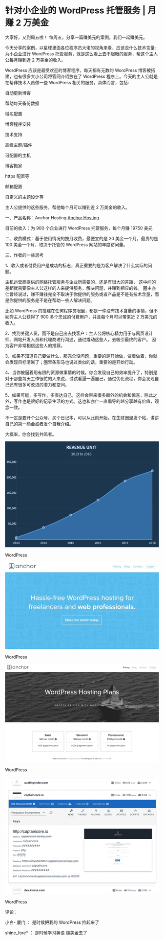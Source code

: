 # 针对小企业的 WordPress 托管服务 | 月赚 2 万美金

大家好，又到周五啦！ 每周五，分享一篇赚美元的案例，我们一起赚美元。

今天分享的案例，以星球里面各位程序员大佬的视角来看，应该没什么技术含量:为小企业进行 WordPress 托管服务，就是这么看上去不起眼的服务，帮这个主人公每月赚到近 2 万美金的收入。

WordPress 应该是最受欢迎的博客程序，每天都有无数的 WordPress 博客被搭建，也有很多大小公司将官网介绍放在了 WordPress 程序上。今天的主人公就是在帮非技术人员做一些 WordPress 相关的服务，具体而言，包括:

自动更新博客

帮助每天备份数据

域名配置

博客程序安装

技术支持

高级主题/插件

可配置的主机

博客搬家

https 配置等

邮箱配置

自定义的主题设计等

主人公提供的这些服务，帮他每个月可以赚到近 2 万美金的收入。

一、产品名称：Anchor Hosting [Anchor Hosting](https://anchor.host/)

目前的收入：为 900 个企业进行 WordPress 托管服务，每个月赚 19750 美元

二、收费模式：基于使用情况的按月收费，最便宜的是 20 美金一个月，最贵的是 100 美金一个月，取决于托管的 WordPress 网站的年度访问量。

三、作者的一些思考

1、收入或者付费用户是成功的标志，真正重要的是为客户解决了什么实际的问题。

主机运营商提供的网络托管服务与企业所需要的，还是有很大的差距， 这中间的差距就需要像主人公这样的人来提供服务，解决问题，并赚到相应的钱。 圈主亦仁曾经说过，赚不赚钱完全不取决于你提供的服务或者产品是不是有技术含量，而是你提供的服务是不是在帮助一些人解决问题。

比如 WordPress 的搭建在任何程序员眼里，都是一件没有技术含量的事情，但不妨碍主人公获得了 900 多个忠诚的付费用户，并且每个月可以带来近 2 万美元的收入。

2、找到关键人员，而不是自己出去找客户：主人公将核心精力用于与网页设计师、网站开发人员和代理商进行沟通，通过撬动这些人，去吸引最终的客户。 因为客户非常相信这些人的推荐。

3、如果不知道自己要做什么，那完全没问题，重要的是开始做，做着做着，你就会发现目标清晰了；圈里条形马也说过类似的话，重要的是开始行动。

4、当你被逼着用有限的资源做事情的时候，你会发现自己的效率提升了，特别是对于那些每天工作很忙的人来说，试试看逼一逼自己，通过优化流程，你会发现自己还有很多可改进的潜力和空间。

5、如果可能，多写作，多表达自己，这样会带来很多额外的机会和惊喜，除此之外，写作也是很好的记录生活的方式。这也和亦仁一直倡导的越分享越有价值，观念一致。

不一定是要开个公众号，买个日记本，可以从此刻开始，在生财圈里发个帖，讲讲自己的第一桶金或者发个自我介绍。

大概率，你会找到共鸣者。

![](img/f34b249c091174ef07cb11ff400be5d6.jpg)

WordPress

![](img/f740b369848cd350fbc67297a968b45e.jpg)

WordPress

![](img/a38cd010e0ae9139af190c95ef5eba1e.jpg)

WordPress

![](img/16aaf5b0866acae412dd6948b3146f03.jpg)

WordPress

评论：

小白- 厦门 ： 是时候把我的 WordPress 捡起来了

shine_fore* ： 是时候学习英语 赚美金去了
